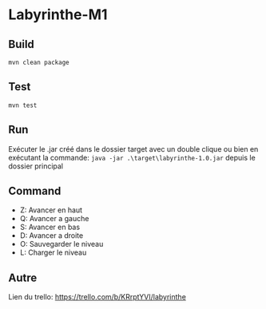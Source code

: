 # Labyrinthe-M1

## Build

`mvn clean package`

## Test

`mvn test`

## Run

Exécuter le .jar créé dans le dossier target avec un double clique ou bien en exécutant la commande: `java -jar .\target\labyrinthe-1.0.jar` depuis le dossier principal

## Command

- Z: Avancer en haut
- Q: Avancer a gauche
- S: Avancer en bas
- D: Avancer a droite
- O: Sauvegarder le niveau
- L: Charger le niveau

## Autre

Lien du trello:
<https://trello.com/b/KRrptYVI/labyrinthe>
